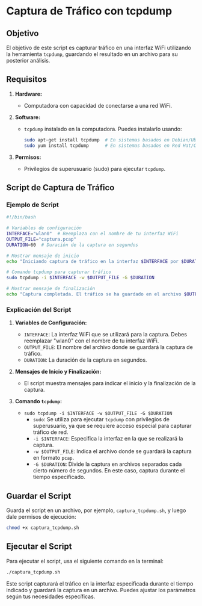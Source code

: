 
# Captura de Tráfico con tcpdump

## Objetivo
El objetivo de este script es capturar tráfico en una interfaz WiFi utilizando la herramienta `tcpdump`, guardando el resultado en un archivo para su posterior análisis.

## Requisitos
1. **Hardware:**
   - Computadora con capacidad de conectarse a una red WiFi.

2. **Software:**
   - `tcpdump` instalado en la computadora. Puedes instalarlo usando:
     ```bash
     sudo apt-get install tcpdump  # En sistemas basados en Debian/Ubuntu
     sudo yum install tcpdump      # En sistemas basados en Red Hat/CentOS
     ```

3. **Permisos:**
   - Privilegios de superusuario (sudo) para ejecutar `tcpdump`.

## Script de Captura de Tráfico

### Ejemplo de Script
```bash
#!/bin/bash

# Variables de configuración
INTERFACE="wlan0"  # Reemplaza con el nombre de tu interfaz WiFi
OUTPUT_FILE="captura.pcap"
DURATION=60  # Duración de la captura en segundos

# Mostrar mensaje de inicio
echo "Iniciando captura de tráfico en la interfaz $INTERFACE por $DURATION segundos..."

# Comando tcpdump para capturar tráfico
sudo tcpdump -i $INTERFACE -w $OUTPUT_FILE -G $DURATION

# Mostrar mensaje de finalización
echo "Captura completada. El tráfico se ha guardado en el archivo $OUTPUT_FILE"
```

### Explicación del Script
1. **Variables de Configuración:**
   - `INTERFACE`: La interfaz WiFi que se utilizará para la captura. Debes reemplazar "wlan0" con el nombre de tu interfaz WiFi.
   - `OUTPUT_FILE`: El nombre del archivo donde se guardará la captura de tráfico.
   - `DURATION`: La duración de la captura en segundos.

2. **Mensajes de Inicio y Finalización:**
   - El script muestra mensajes para indicar el inicio y la finalización de la captura.

3. **Comando `tcpdump`:**
   - `sudo tcpdump -i $INTERFACE -w $OUTPUT_FILE -G $DURATION`
     - `sudo`: Se utiliza para ejecutar `tcpdump` con privilegios de superusuario, ya que se requiere acceso especial para capturar tráfico de red.
     - `-i $INTERFACE`: Especifica la interfaz en la que se realizará la captura.
     - `-w $OUTPUT_FILE`: Indica el archivo donde se guardará la captura en formato `pcap`.
     - `-G $DURATION`: Divide la captura en archivos separados cada cierto número de segundos. En este caso, captura durante el tiempo especificado.

## Guardar el Script
Guarda el script en un archivo, por ejemplo, `captura_tcpdump.sh`, y luego dale permisos de ejecución:

```bash
chmod +x captura_tcpdump.sh
```

## Ejecutar el Script
Para ejecutar el script, usa el siguiente comando en la terminal:

```bash
./captura_tcpdump.sh
```

Este script capturará el tráfico en la interfaz especificada durante el tiempo indicado y guardará la captura en un archivo. Puedes ajustar los parámetros según tus necesidades específicas.
